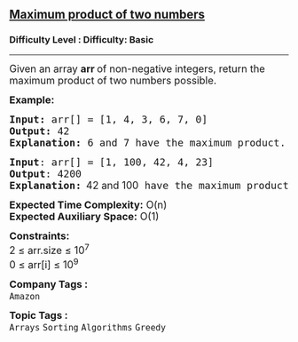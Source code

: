 <h2><a href="https://www.geeksforgeeks.org/problems/maximum-product-of-two-numbers2730/1?page=3&difficulty=Basic&status=unsolved,attempted&sortBy=submissions">Maximum product of two numbers</a></h2><h3>Difficulty Level : Difficulty: Basic</h3><hr><div class="problems_problem_content__Xm_eO"><p><span style="font-size: 18px;">Given an array <strong>a</strong><strong>rr </strong>of non-negative integers, return the maximum product of two numbers possible.</span></p>
<p><span style="font-size: 18px;"><strong>Example:</strong></span></p>
<pre><span style="font-size: 18px;"><strong>Input:</strong> arr[] = [1, 4, 3, 6, 7, 0] 
<strong>Output:</strong> 42<br><strong>Explanation: </strong>6 and 7 have the maximum product.</span></pre>
<pre><span style="font-size: 18px;"><strong>Input</strong>: arr[] = [1, 100, 42, 4, 23]
<strong>Output</strong>: 4200<br><strong>Explanation:</strong></span><strong style="font-size: 18px; font-family: -apple-system, BlinkMacSystemFont, 'Segoe UI', Roboto, Oxygen, Ubuntu, Cantarell, 'Open Sans', 'Helvetica Neue', sans-serif;">  </strong><span style="font-size: 18px; font-family: -apple-system, BlinkMacSystemFont, 'Segoe UI', Roboto, Oxygen, Ubuntu, Cantarell, 'Open Sans', 'Helvetica Neue', sans-serif;">42 and 100<span style="font-family: 'andale mono', monospace;"> have the maximum product</span>.</span></pre>
<p><span style="font-size: 18px;"><strong>Expected Time Complexity:</strong> O(n)<br><strong>Expected Auxiliary Space:</strong>&nbsp;O(1)</span></p>
<p><span style="font-size: 18px;"><strong>Constraints:</strong><br>2 ≤ arr.size ≤ 10<sup>7</sup><br>0 ≤ arr[i] ≤ 10<sup>9</sup></span></p></div><p><span style=font-size:18px><strong>Company Tags : </strong><br><code>Amazon</code>&nbsp;<br><p><span style=font-size:18px><strong>Topic Tags : </strong><br><code>Arrays</code>&nbsp;<code>Sorting</code>&nbsp;<code>Algorithms</code>&nbsp;<code>Greedy</code>&nbsp;